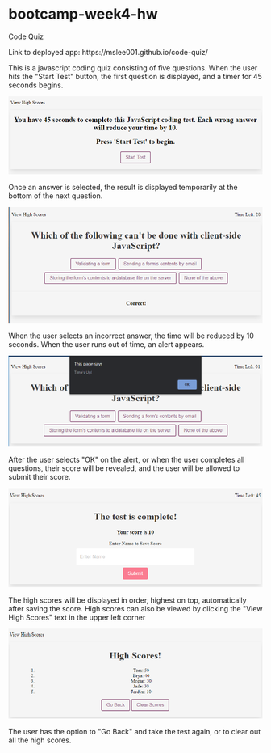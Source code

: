 # bootcamp-week4-hw
Code Quiz

<p>Link to deployed app: https://mslee001.github.io/code-quiz/ </p>

<p>This is a javascript coding quiz consisting of five questions. When the user hits the "Start Test" button, the first question is displayed, and a timer for 45 seconds begins. </p>

<img src="images/starttest.PNG">

<p> Once an answer is selected, the result is displayed temporarily at the bottom of the next question.</p>

<img src="images/question-w-result.PNG">

<p>When the user selects an incorrect answer, the time will be reduced by 10 seconds. When the user runs out of time, an alert appears. </p>

<img src="images/outoftime.PNG">

<p>After the user selects "OK" on the alert, or when the user completes all questions, their score will be revealed, and the user will be allowed to submit their score. </p>

<img src="images/testcomplete.PNG">

<p>The high scores will be displayed in order, highest on top, automatically after saving the score. High scores can also be viewed by clicking the "View High Scores" text in the upper left corner </p>

<img src="images/highscores.PNG">

<p>The user has the option to "Go Back" and take the test again, or to clear out all the high scores. </p>
